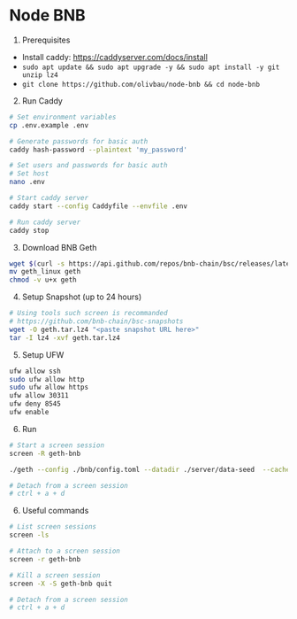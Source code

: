 # Node BNB

1. Prerequisites

- Install caddy: https://caddyserver.com/docs/install
- `sudo apt update && sudo apt upgrade -y && sudo apt install -y git unzip lz4`
- `git clone https://github.com/olivbau/node-bnb && cd node-bnb`

2. Run Caddy

```bash
# Set environment variables
cp .env.example .env

# Generate passwords for basic auth
caddy hash-password --plaintext 'my_password'

# Set users and passwords for basic auth
# Set host
nano .env

# Start caddy server
caddy start --config Caddyfile --envfile .env

# Run caddy server
caddy stop
```

3. Download BNB Geth

```bash
wget $(curl -s https://api.github.com/repos/bnb-chain/bsc/releases/latest |grep browser_ |grep geth_linux |cut -d\" -f4)
mv geth_linux geth
chmod -v u+x geth
```

4. Setup Snapshot (up to 24 hours)

```bash
# Using tools such screen is recommanded
# https://github.com/bnb-chain/bsc-snapshots
wget -O geth.tar.lz4 "<paste snapshot URL here>"
tar -I lz4 -xvf geth.tar.lz4
```

5. Setup UFW

```bash
ufw allow ssh
sudo ufw allow http
sudo ufw allow https
ufw allow 30311
ufw deny 8545
ufw enable
```

6. Run

```bash
# Start a screen session
screen -R geth-bnb

./geth --config ./bnb/config.toml --datadir ./server/data-seed  --cache 8000 --rpc.allow-unprotected-txs --txlookuplimit 0 --http --http.port 8545 --http.vhosts=* --http.addr "0.0.0.0"

# Detach from a screen session
# ctrl + a + d
```

6. Useful commands

```bash
# List screen sessions
screen -ls

# Attach to a screen session
screen -r geth-bnb

# Kill a screen session
screen -X -S geth-bnb quit

# Detach from a screen session
# ctrl + a + d
```
